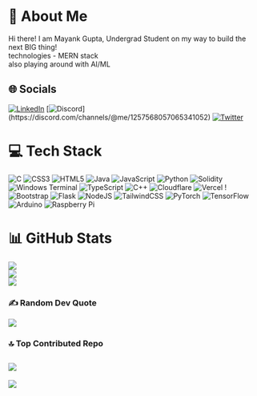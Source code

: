 # 💫 About Me 
Hi there! I am Mayank Gupta, Undergrad Student on my way to build the next BIG thing! <br>technologies - MERN stack <br>also playing around with AI/ML


## 🌐 Socials 
[![LinkedIn](https://img.shields.io/badge/LinkedIn-%230077B5.svg?logo=linkedin&logoColor=white)](https://linkedin.com/in/mayank-gupta-36b452218)  [![Discord](https://img.shields.io/discord/1257568057065341052?logo=Discord&logoColor=%237289d9")](https://discord.com/channels/@me/1257568057065341052)
  [![Twitter](https://img.shields.io/badge/X-black.svg?logo=Twitter&logoColor=white)](https://x.com/MayankG024)


# 💻 Tech Stack 
![C](https://img.shields.io/badge/c-%2300599C.svg?style=for-the-badge&logo=c&logoColor=white) ![CSS3](https://img.shields.io/badge/css3-%231572B6.svg?style=for-the-badge&logo=css3&logoColor=white) ![HTML5](https://img.shields.io/badge/html5-%23E34F26.svg?style=for-the-badge&logo=html5&logoColor=white) ![Java](https://img.shields.io/badge/java-%23ED8B00.svg?style=for-the-badge&logo=openjdk&logoColor=white) ![JavaScript](https://img.shields.io/badge/javascript-%23323330.svg?style=for-the-badge&logo=javascript&logoColor=%23F7DF1E) ![Python](https://img.shields.io/badge/python-3670A0?style=for-the-badge&logo=python&logoColor=ffdd54) ![Solidity](https://img.shields.io/badge/Solidity-%23363636.svg?style=for-the-badge&logo=solidity&logoColor=white) ![Windows Terminal](https://img.shields.io/badge/Windows%20Terminal-%234D4D4D.svg?style=for-the-badge&logo=windows-terminal&logoColor=white) ![TypeScript](https://img.shields.io/badge/typescript-%23007ACC.svg?style=for-the-badge&logo=typescript&logoColor=white) ![C++](https://img.shields.io/badge/c++-%2300599C.svg?style=for-the-badge&logo=c%2B%2B&logoColor=white) ![Cloudflare](https://img.shields.io/badge/Cloudflare-F38020?style=for-the-badge&logo=Cloudflare&logoColor=white) ![Vercel](https://img.shields.io/badge/vercel-%23000000.svg?style=for-the-badge&logo=vercel&logoColor=white) ! ![Bootstrap](https://img.shields.io/badge/bootstrap-%238511FA.svg?style=for-the-badge&logo=bootstrap&logoColor=white) ![Flask](https://img.shields.io/badge/flask-%23000.svg?style=for-the-badge&logo=flask&logoColor=white) ![NodeJS](https://img.shields.io/badge/node.js-6DA55F?style=for-the-badge&logo=node.js&logoColor=white) ![TailwindCSS](https://img.shields.io/badge/tailwindcss-%2338B2AC.svg?style=for-the-badge&logo=tailwind-css&logoColor=white) ![PyTorch](https://img.shields.io/badge/PyTorch-%23EE4C2C.svg?style=for-the-badge&logo=PyTorch&logoColor=white) ![TensorFlow](https://img.shields.io/badge/TensorFlow-%23FF6F00.svg?style=for-the-badge&logo=TensorFlow&logoColor=white) ![Arduino](https://img.shields.io/badge/-Arduino-00979D?style=for-the-badge&logo=Arduino&logoColor=white) ![Raspberry Pi](https://img.shields.io/badge/-RaspberryPi-C51A4A?style=for-the-badge&logo=Raspberry-Pi)


# 📊 GitHub Stats
![](https://github-readme-stats.vercel.app/api?username=MayankG024&theme=noctis_minimus&hide_border=false&include_all_commits=true&count_private=true)<br/>
![](https://github-readme-streak-stats.herokuapp.com/?user=MayankG024&theme=noctis_minimus&hide_border=false)<br/>
![](https://github-readme-stats.vercel.app/api/top-langs/?username=MayankG024&theme=noctis_minimus&hide_border=false&include_all_commits=true&count_private=true&layout=compact)

### ✍️ Random Dev Quote
![](https://quotes-github-readme.vercel.app/api?type=horizontal&theme=tokyonight)

### 🔝 Top Contributed Repo
![](https://github-contributor-stats.vercel.app/api?username=MayankG024&limit=5&theme=noctis_minimus&combine_all_yearly_contributions=true)
---
[![](https://visitcount.itsvg.in/api?id=MayankG024&icon=2&color=12)](https://visitcount.itsvg.in)


